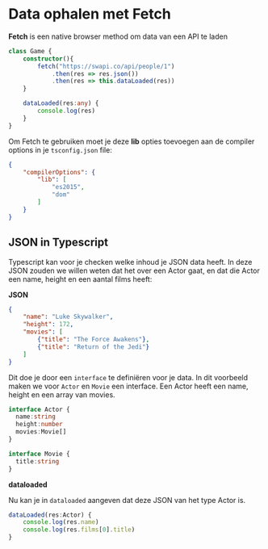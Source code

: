 # Data ophalen met Fetch

**Fetch** is een native browser method om data van een API te laden

```typescript
class Game {
    constructor(){
        fetch("https://swapi.co/api/people/1")
            .then(res => res.json())
            .then(res => this.dataLoaded(res))
    }

    dataLoaded(res:any) {
        console.log(res)
    }
}
```

Om Fetch te gebruiken moet je deze **lib** opties toevoegen aan de compiler options in je `tsconfig.json` file:

```json
{
    "compilerOptions": {
        "lib": [
            "es2015",
            "dom"
        ]
    }
}
```

## JSON in Typescript

Typescript kan voor je checken welke inhoud je JSON data heeft. In deze JSON zouden we willen weten dat het over een Actor gaat, en dat die Actor een name, height en een aantal films heeft:

**JSON**
```json
{
	"name": "Luke Skywalker",
	"height": 172,
	"movies": [
		{"title": "The Force Awakens"},
		{"title": "Return of the Jedi"}
	]
}
```

Dit doe je door een `interface` te definiëren voor je data. In dit voorbeeld maken we voor `Actor` en `Movie` een interface. Een Actor heeft een name, height en een array van movies.

```typescript
interface Actor {
  name:string
  height:number
  movies:Movie[]
}

interface Movie {
  title:string
}
```

**dataloaded**

Nu kan je in `dataloaded` aangeven dat deze JSON van het type Actor is. 
```typescript
dataLoaded(res:Actor) {
    console.log(res.name)
    console.log(res.films[0].title)
}
```
